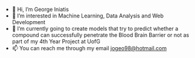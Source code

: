 - 👋 Hi, I’m George Iniatis
- 👀 I’m interested in Machine Learning, Data Analysis and Web Development 
- 🌱 I’m currently going to create models that try to predict whether a compound can successfully penetrate the Blood Brain Barrier or not as part of my 4th Year Project at UofG
- 📫 You can reach me through my email jogeo98@hotmail.com

<!---
GeorgeIniatis/GeorgeIniatis is a ✨ special ✨ repository because its `README.md` (this file) appears on your GitHub profile.
You can click the Preview link to take a look at your changes.
--->
